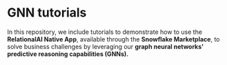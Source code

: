 # GNN tutorials

In this repository, we include tutorials to demonstrate how to use the **RelationalAI Native App**, available through the **Snowflake Marketplace**, to solve business challenges by leveraging our **graph neural networks' predictive reasoning capabilities (GNNs).**
